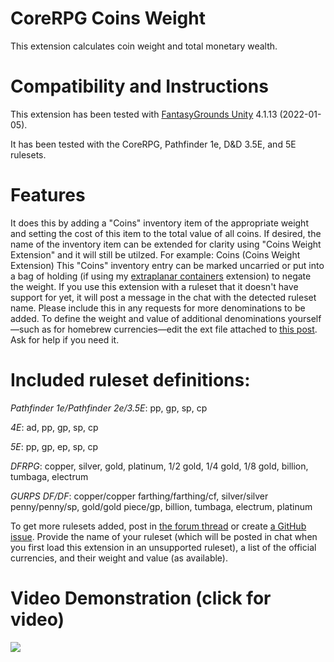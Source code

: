 # CoreRPG Coins Weight
This extension calculates coin weight and total monetary wealth.

# Compatibility and Instructions
This extension has been tested with [FantasyGrounds Unity](https://www.fantasygrounds.com/home/FantasyGroundsUnity.php) 4.1.13 (2022-01-05).

It has been tested with the CoreRPG, Pathfinder 1e, D&D 3.5E, and 5E rulesets.

# Features
It does this by adding a "Coins" inventory item of the appropriate weight and setting the cost of this item to the total value of all coins.  If desired, the name of the inventory item can be extended for clarity using "Coins Weight Extension" and it will still be utilzed.  For example: Coins (Coins Weight Extension)
This "Coins" inventory entry can be marked uncarried or put into a bag of holding (if using my [extraplanar containers](https://www.fantasygrounds.com/forums/showthread.php?67126-PFRPG-Extraplanar-Containers) extension) to negate the weight. If you use this extension with a ruleset that it doesn't have support for yet, it will post a message in the chat with the detected ruleset name. Please include this in any requests for more denominations to be added. To define the weight and value of additional denominations yourself—such as for homebrew currencies—edit the ext file attached to [this post](https://www.fantasygrounds.com/forums/showthread.php?67228-CoreRPG-Coins-Weight&p=588689&viewfull=1#post588689). Ask for help if you need it.

# Included ruleset definitions:
*Pathfinder 1e/Pathfinder 2e/3.5E*: pp, gp, sp, cp

*4E*: ad, pp, gp, sp, cp

*5E*: pp, gp, ep, sp, cp

*DFRPG*: copper, silver, gold, platinum, 1/2 gold, 1/4 gold, 1/8 gold, billion, tumbaga, electrum

*GURPS DF/DF*: copper/copper farthing/farthing/cf, silver/silver penny/penny/sp, gold/gold piece/gp, billion, tumbaga, electrum, platinum

To get more rulesets added, post in [the forum thread](https://www.fantasygrounds.com/forums/showthread.php?67228-CoreRPG-Coins-Weight) or create [a GitHub issue](https://github.com/bmos/FG-CoreRPG-Coins-Weight/issues/new).
Provide the name of your ruleset (which will be posted in chat when you first load this extension in an unsupported ruleset), a list of the official currencies, and their weight and value (as available).

# Video Demonstration (click for video)
[<img src="https://i.ytimg.com/vi_webp/7X2PlfZ2bgE/hqdefault.webp">](https://www.youtube.com/watch?v=7X2PlfZ2bgE)
